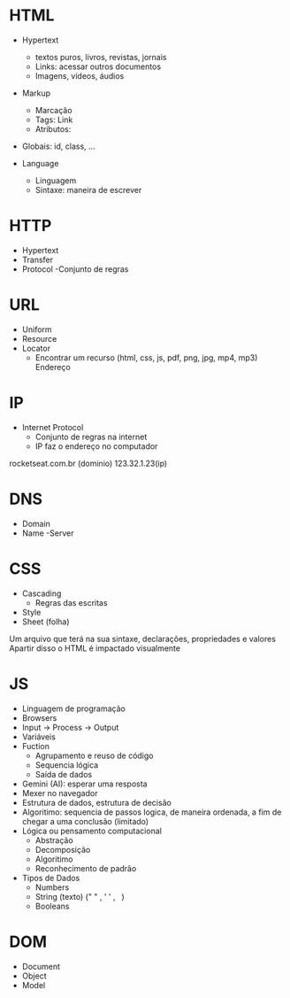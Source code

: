 # HTML

- Hypertext
    - textos puros, livros, revistas, jornais
    - Links: acessar outros documentos
    - Imagens, vídeos, áudios
- Markup
    - Marcação
    - Tags: <a> Link </a>
    - Atributos: <a href="https://rocketseat.com.br"></a>
    
- Globais: id, class, ...
- Language
    - Linguagem
    - Sintaxe: maneira de escrever

# HTTP

- Hypertext
- Transfer
- Protocol
    -Conjunto de regras

# URL

- Uniform
- Resource
- Locator
    - Encontrar um recurso (html, css, js, pdf, png, jpg, mp4, mp3)
Endereço


# IP

- Internet Protocol
    - Conjunto de regras na internet
    - IP faz o endereço no computador

rocketseat.com.br (dominio)
123.32.1.23(ip)

# DNS

- Domain
- Name
-Server

# CSS

- Cascading
    - Regras das escritas
- Style
- Sheet (folha)

Um arquivo que terá na sua sintaxe, declarações, propriedades e valores
Apartir disso o HTML é impactado visualmente

# JS

- Linguagem de programação
- Browsers
- Input -> Process -> Output
- Variáveis
- Fuction
  - Agrupamento e reuso de código
  - Sequencia lógica
  - Saída de dados
- Gemini (AI): esperar uma resposta
- Mexer no navegador
- Estrutura de dados, estrutura de decisão
- Algoritimo: sequencia de passos logica, de maneira ordenada, a fim de chegar a uma conclusão (limitado)
- Lógica ou pensamento computacional
  - Abstração
  - Decomposição
  - Algoritimo
  - Reconhecimento de padrão
- Tipos de Dados
  - Numbers
  - String (texto) (" " , ' ' , ` `)
  - Booleans
 
# DOM

 - Document
 - Object
 - Model
